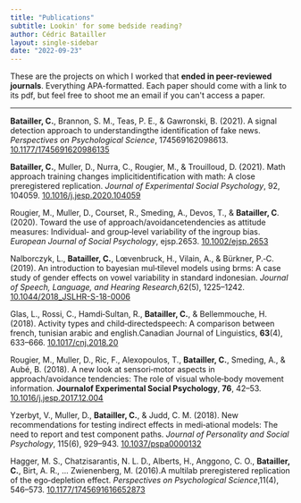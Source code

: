 ```yaml
---
title: "Publications"
subtitle: Lookin' for some bedside reading?
author: Cédric Batailler
layout: single-sidebar
date: "2022-09-23"
---
```


These are the projects on which I worked that **ended in peer-reviewed 
journals**. Everything APA-formatted. Each paper should come with a link to its 
pdf, but feel free to shoot me an email if you can't access a paper.

---

**Batailler, C.**, Brannon, S. M., Teas, P. E., & Gawronski, B. (2021). A signal detection approach to understandingthe identification of fake news. _Perspectives on Psychological Science_, 174569162098613. [10.1177/1745691620986135](https://doi.org/10.1177/1745691620986135)

**Batailler, C.**, Muller, D., Nurra, C., Rougier, M., & Trouilloud, D. (2021). Math approach training changes implicitidentification with math: A close preregistered replication. _Journal of Experimental Social Psychology_, 92, 104059. [10.1016/j.jesp.2020.104059](https://doi.org/10.1016/j.jesp.2020.104059)

Rougier, M., Muller, D., Courset, R., Smeding, A., Devos, T., & **Batailler, C**. (2020). Toward the use of approach/avoidancetendencies as attitude measures: Individual‑ and group‑level variability of the ingroup bias. _European Journal of Social Psychology_, ejsp.2653. [10.1002/ejsp.2653](https://doi.org/10.1002/ejsp.2653)

Nalborczyk, L., **Batailler, C.**, Lœvenbruck, H., Vilain, A., & Bürkner, P.‑C. (2019). An introduction to bayesian mul‑tilevel models using brms: A case study of gender effects on vowel variability in standard indonesian. _Journal of Speech, Language, and Hearing Research_,62(5), 1225–1242. [10.1044/2018_JSLHR-S-18-0006](https://doi.org/10.1044/2018_JSLHR-S-18-0006)

Glas, L., Rossi, C., Hamdi‑Sultan, R., **Batailler, C.**, & Bellemmouche, H. (2018). Activity types and child‑directedspeech: A comparison between french, tunisian arabic and english.Canadian Journal of Linguistics, __63__(4), 633–666. [10.1017/cnj.2018.20](https://doi.org/10.1017/cnj.2018.20)

Rougier, M., Muller, D., Ric, F., Alexopoulos, T., **Batailler, C.**, Smeding, A., & Aubé, B. (2018). A new look at sensori‑motor aspects in approach/avoidance tendencies: The role of visual whole‑body movement information. __Journalof Experimental Social Psychology__, __76__, 42–53. [10.1016/j.jesp.2017.12.004](https://doi.org/10.1016/j.jesp.2017.12.004)

Yzerbyt, V., Muller, D., **Batailler, C.**, & Judd, C. M. (2018). New recommendations for testing indirect effects in medi‑ational models: The need to report and test component paths. _Journal of Personality and Social Psychology_, 115(6), 929–943. [10.1037/pspa0000132](https://doi.org/10.1037/pspa0000132)

Hagger, M. S., Chatzisarantis, N. L. D., Alberts, H., Anggono, C. O., **Batailler, C.**, Birt, A. R., ... Zwienenberg, M. (2016).A multilab preregistered replication of the ego‑depletion effect. _Perspectives on Psychological Science_,11(4), 546–573. [10.1177/1745691616652873](https://doi.org/10.1177/1745691616652873)